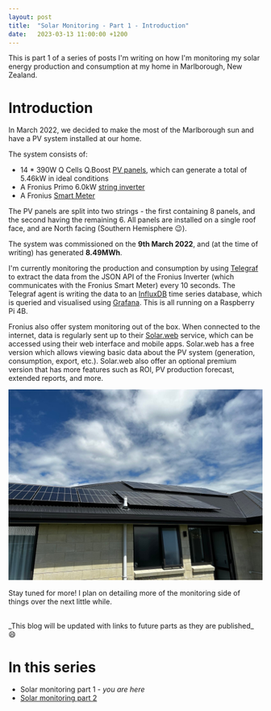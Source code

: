 ```yaml
---
layout: post
title:  "Solar Monitoring - Part 1 - Introduction"
date:   2023-03-13 11:00:00 +1200
---
```


This is part 1 of a series of posts I'm writing on how I'm monitoring my solar energy production and consumption at my home in Marlborough, New Zealand. 

# Introduction

In March 2022, we decided to make the most of the Marlborough sun and have a PV system installed at our home. 

The system consists of: 
 - 14 * 390W Q Cells Q.Boost [PV panels](https://qcells.com/au/get-started/complete-energy-solution/solar-panel-detail?slrPnlId=SRPL211228165414049&look=002), which can generate a total of 5.46kW in ideal conditions
 - A Fronius Primo 6.0kW [string inverter](https://www.fronius.com/en-gb/uk/solar-energy/installers-partners/technical-data/all-products/inverters/fronius-primo/fronius-primo-6-0-1)
 - A Fronius [Smart Meter](https://www.fronius.com/en-gb/uk/solar-energy/installers-partners/technical-data/all-products/system-monitoring/hardware/10946/fronius-smart-meter-63a-1)

The PV panels are split into two strings - the first containing 8 panels, and the second having the remaining 6. All panels are installed on a single roof face, and are North facing (Southern Hemisphere 😉).

The system was commissioned on the __9th March 2022__, and (at the time of writing) has generated __8.49MWh__. 


I'm currently monitoring the production and consumption by using [Telegraf](https://www.influxdata.com/time-series-platform/telegraf/) to extract the data from the JSON API of the Fronius Inverter (which communicates with the Fronius Smart Meter) every 10 seconds. The Telegraf agent is writing the data to an [InfluxDB](https://www.influxdata.com/products/influxdb-overview/) time series database, which is queried and visualised using [Grafana](https://grafana.com/). This is all running on a Raspberry Pi 4B. 

Fronius also offer system monitoring out of the box. When connected to the internet, data is regularly sent up to their [Solar.web](https://www.solarweb.com/) service, which can be accessed using their web interface and mobile apps. Solar.web has a free version which allows viewing basic data about the PV system (generation, consumption, export, etc.). Solar.web also offer an optional premium version that has more features such as ROI, PV production forecast, extended reports, and more. 

![img1](/assets/2023-03-13-solar-panels.jpeg)

Stay tuned for more! I plan on detailing more of the monitoring side of things over the next little while. 

<br>
_This blog will be updated with links to future parts as they are published_ 😄

# In this series

- Solar monitoring part 1 - _you are here_
- [Solar monitoring part 2](https://thomasquirke.com/2023/08/26/solar-monitoring-pt2.html)
